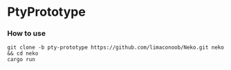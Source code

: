 # PtyPrototype

### How to use
```shell
git clone -b pty-prototype https://github.com/limaconoob/Neko.git neko && cd neko
cargo run
```
